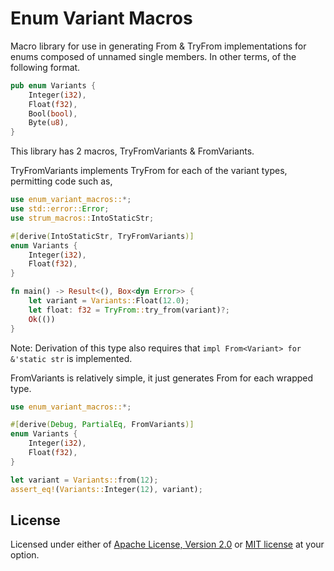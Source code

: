 # Enum Variant Macros
Macro library for use in generating From & TryFrom  implementations for enums composed of unnamed single members.
In other terms, of the following format.
```rust
pub enum Variants {
    Integer(i32),
    Float(f32),
    Bool(bool),
    Byte(u8),
}
```
This library has 2 macros, TryFromVariants & FromVariants.

TryFromVariants implements TryFrom for each of the variant types, permitting code such as,
```rust
use enum_variant_macros::*;
use std::error::Error;
use strum_macros::IntoStaticStr;

#[derive(IntoStaticStr, TryFromVariants)]
enum Variants {
    Integer(i32),
    Float(f32),
}

fn main() -> Result<(), Box<dyn Error>> {
    let variant = Variants::Float(12.0);
    let float: f32 = TryFrom::try_from(variant)?;
    Ok(())
}
```
Note: Derivation of this type also requires that `impl From<Variant> for &'static str` is implemented.

FromVariants is relatively simple, it just generates From for each wrapped type.
```rust
use enum_variant_macros::*;

#[derive(Debug, PartialEq, FromVariants)]
enum Variants {
    Integer(i32),
    Float(f32),
}

let variant = Variants::from(12);
assert_eq!(Variants::Integer(12), variant);
```

## License
Licensed under either of [Apache License, Version 2.0](LICENSE-APACHE) or
[MIT license](LICENSE-MIT) at your option.
